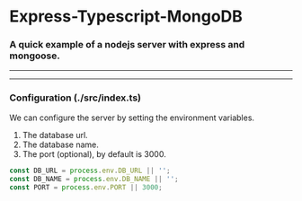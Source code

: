 # Express-Typescript-MongoDB

### A quick example of a nodejs server with express and mongoose.
---
---
### Configuration (./src/index.ts)
We can configure the server by setting the environment variables.
1. The database url.
2. The database name.
3. The port (optional), by default is 3000.

```typescript
const DB_URL = process.env.DB_URL || '';
const DB_NAME = process.env.DB_NAME || '';
const PORT = process.env.PORT || 3000;
```